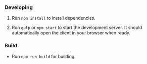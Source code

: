 ### Developing

1. Run `npm install` to install dependencies.

2. Run `gulp` or `npm start` to start the development server.
   It should automatically open the client in your browser when ready.

### Build

* Run `npm run build` for building.
